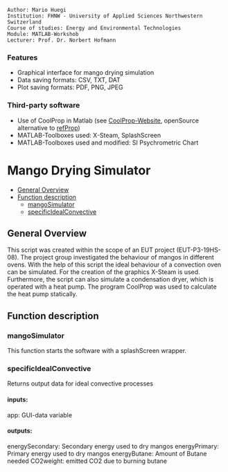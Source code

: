 ```
Author: Mario Huegi
Institution: FHNW - University of Applied Sciences Northwestern Switzerland
Course of studies: Energy and Environmental Technologies
Module: MATLAB-Workshob
Lecturer: Prof. Dr. Norbert Hofmann
```

### Features
* Graphical interface for mango drying simulation
* Data saving formats: CSV, TXT, DAT
* Plot saving formats: PDF, PNG, JPEG

### Third-party software
* Use of CoolProp in Matlab (see [CoolProp-Website](http://www.coolprop.org/ "CoolProp-Website"), openSource alternative to [refProp](https://www.nist.gov/srd/refprop "refProp"))
* MATLAB-Toolboxes used: X-Steam, SplashScreen
* MATLAB-Toolboxes used and modified: SI Psychrometric Chart

# Mango Drying Simulator

* [General Overview](#general-overview)
* [Function description](#function-description)
  * [mangoSimulator](#mangosimulator)
  * [specificIdealConvective](#specificidealconvective)


## General Overview
This script was created within the scope of an EUT project (EUT-P3-19HS-08). The project group investigated the behaviour of mangos in different ovens. With the help of this script the ideal behaviour of a convection oven can be simulated. For the creation of the graphics X-Steam is used. Furthermore, the script can also simulate a condensation dryer, which is operated with a heat pump. The program CoolProp was used to calculate the heat pump statically.

## Function description
### mangoSimulator
This function starts the software with a splashScreen wrapper.
### specificIdealConvective
Returns output data for ideal convective processes
#### inputs:
app: GUI-data variable
#### outputs:
energySecondary: Secondary energy used to dry mangos
energyPrimary:   Primary energy used to dry mangos
energyButane:    Amount of Butane needed
CO2weight:       emitted CO2 due to burning butane